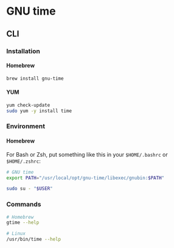 # GNU time

## CLI

### Installation

#### Homebrew

```sh
brew install gnu-time
```

#### YUM

```sh
yum check-update
sudo yum -y install time
```

### Environment

#### Homebrew

For Bash or Zsh, put something like this in your `$HOME/.bashrc` or `$HOME/.zshrc`:

```sh
# GNU time
export PATH="/usr/local/opt/gnu-time/libexec/gnubin:$PATH"
```

```sh
sudo su - "$USER"
```

### Commands

```sh
# Homebrew
gtime --help

# Linux
/usr/bin/time --help
```
